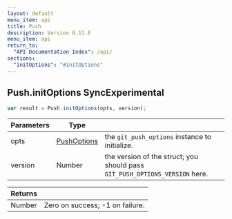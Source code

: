 ```yaml
---
layout: default
menu_item: api
title: Push
description: Version 0.11.6
menu_item: api
return_to:
  "API Documentation Index": /api/
sections:
  "initOptions": "#initOptions"
---
```


## <a name="initOptions"></a><span>Push.</span>initOptions <span class="tags"><span class="sync">Sync</span><span class="experimental">Experimental</span></span>

```js
var result = Push.initOptions(opts, version);
```

| Parameters | Type |   |
| --- | --- | --- |
| opts | [PushOptions](/api/push_options/) | the `git_push_options` instance to initialize. |
| version | Number | the version of the struct; you should pass `GIT_PUSH_OPTIONS_VERSION` here. |

| Returns |  |
| --- | --- |
| Number |  Zero on success; -1 on failure. |

